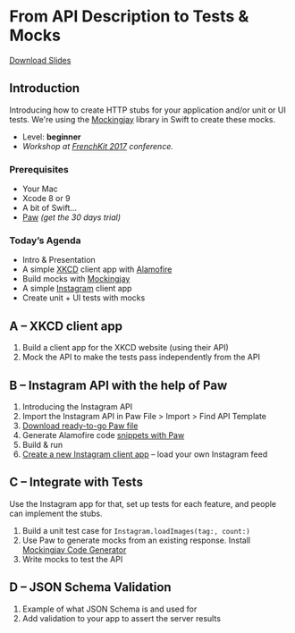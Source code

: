 # From API Description to Tests & Mocks

[Download Slides](https://github.com/FrenchKit/PawClassroom/blob/master/FrenchKit%202017%20Paw%20Workshop.pdf)

## Introduction

Introducing how to create HTTP stubs for your application and/or unit or UI tests. We're using the [Mockingjay](https://github.com/kylef-archive/Mockingjay) library in Swift to create these mocks.

* Level: **beginner**
* *Workshop at [FrenchKit 2017](http://frenchkit.fr/) conference.*

### Prerequisites

* Your Mac
* Xcode 8 or 9
* A bit of Swift…
* [Paw](https://paw.cloud) *(get the 30 days trial)*

### Today’s Agenda

* Intro & Presentation
* A simple [XKCD](https://xkcd.com/) client app with [Alamofire](https://github.com/Alamofire/Alamofire)
* Build mocks with [Mockingjay](https://github.com/kylef-archive/Mockingjay)
* A simple [Instagram](https://www.instagram.com/) client app
* Create unit + UI tests with mocks

## A – XKCD client app

1. Build a client app for the XKCD website (using their API)
2. Mock the API to make the tests pass independently from the API

## B – Instagram API with the help of Paw

1. Introducing the Instagram API
2. Import the Instagram API in Paw File > Import > Find API Template
3. [Download ready-to-go Paw file](https://github.com/FrenchKit/PawClassroom/blob/master/FrenchKit%20Paw%20Classroom.paw)
4. Generate Alamofire code [snippets with Paw](https://paw.cloud/extensions/SwiftAlamofireCodeGenerator)
5. Build & run
6. [Create a new Instagram client app](https://www.instagram.com/developer/clients/register/) – load your own Instagram feed

## C – Integrate with Tests

Use the Instagram app for that, set up tests for each feature, and people can implement the stubs.

1. Build a unit test case for `Instagram.loadImages(tag:, count:)`
2. Use Paw to generate mocks from an existing response. Install [Mockingjay Code Generator](https://paw.cloud/extensions/MockingjayGenerator)
3. Write mocks to test the API

## D – JSON Schema Validation

1. Example of what JSON Schema is and used for
2. Add validation to your app to assert the server results
